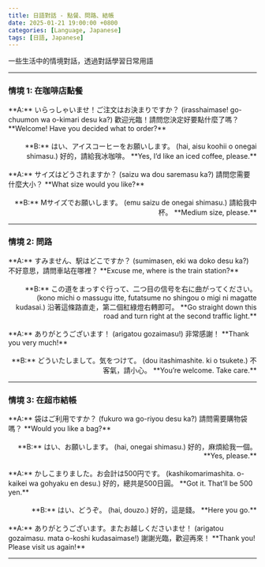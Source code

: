```yaml
---
title: 日語對話 - 點餐、問路、結帳
date: 2025-01-21 19:00:00 +0800
categories: [Language, Japanese]
tags: [日語, Japanese] 
---
```


一些生活中的情境對話，透過對話學習日常用語

---

### 情境 1: 在咖啡店點餐

<div style="text-align: left">  
**A:** いらっしゃいませ！ご注文はお決まりですか？  
(irasshaimase! go-chuumon wa o-kimari desu ka?)  
歡迎光臨！請問您決定好要點什麼了嗎？  
**Welcome! Have you decided what to order?**  
</div>  

<br>  

<div style="text-align: right">  
**B:** はい、アイスコーヒーをお願いします。  
(hai, aisu koohii o onegai shimasu.)  
好的，請給我冰咖啡。  
**Yes, I’d like an iced coffee, please.**  
</div>  

<br>  

<div style="text-align: left">  
**A:** サイズはどうされますか？  
(saizu wa dou saremasu ka?)  
請問您需要什麼大小？  
**What size would you like?**  
</div>  

<br>  

<div style="text-align: right">  
**B:** Mサイズでお願いします。  
(emu saizu de onegai shimasu.)  
請給我中杯。  
**Medium size, please.**  
</div>  

---

### 情境 2: 問路

<div style="text-align: left">  
**A:** すみません、駅はどこですか？  
(sumimasen, eki wa doko desu ka?)  
不好意思，請問車站在哪裡？  
**Excuse me, where is the train station?**  
</div>  

<br>  

<div style="text-align: right">  
**B:** この道をまっすぐ行って、二つ目の信号を右に曲がってください。  
(kono michi o massugu itte, futatsume no shingou o migi ni magatte kudasai.)  
沿著這條路直走，第二個紅綠燈右轉即可。  
**Go straight down this road and turn right at the second traffic light.**  
</div>  

<br>  

<div style="text-align: left">  
**A:** ありがとうございます！  
(arigatou gozaimasu!)  
非常感謝！  
**Thank you very much!**  
</div>  

<br>  

<div style="text-align: right">  
**B:** どういたしまして。気をつけて。  
(dou itashimashite. ki o tsukete.)  
不客氣，請小心。  
**You’re welcome. Take care.**  
</div>  

---

### 情境 3: 在超市結帳

<div style="text-align: left">  
**A:** 袋はご利用ですか？  
(fukuro wa go-riyou desu ka?)  
請問需要購物袋嗎？  
**Would you like a bag?**  
</div>  

<br>  

<div style="text-align: right">  
**B:** はい、お願いします。  
(hai, onegai shimasu.)  
好的，麻煩給我一個。  
**Yes, please.**  
</div>  

<br>  

<div style="text-align: left">  
**A:** かしこまりました。お会計は500円です。  
(kashikomarimashita. o-kaikei wa gohyaku en desu.)  
好的，總共是500日圓。  
**Got it. That’ll be 500 yen.**  
</div>  

<br>  

<div style="text-align: right">  
**B:** はい、どうぞ。  
(hai, douzo.)  
好的，這是錢。  
**Here you go.**  
</div>  

<br>  

<div style="text-align: left">  
**A:** ありがとうございます。またお越しくださいませ！  
(arigatou gozaimasu. mata o-koshi kudasaimase!)  
謝謝光臨，歡迎再來！  
**Thank you! Please visit us again!**  
</div>  

---
